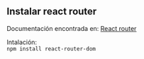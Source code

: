 ## Instalar react router

Documentación encontrada en: [React router](https://reactrouter.com/web/guides/quick-start)

Intalación: <br />
` npm install react-router-dom `
